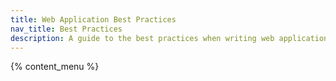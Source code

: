 ```yaml
---
title: Web Application Best Practices
nav_title: Best Practices
description: A guide to the best practices when writing web applications.
---
```


{% content_menu %}
